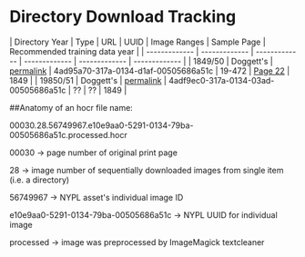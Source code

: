 # Directory Download Tracking

| Directory Year  | Type  |  URL | UUID | Image Ranges | Sample Page | Recommended training data year |
| ------------- | ------------- | ------------- | ------------- | ------------- | ------------- |
| 1849/50  | Doggett's  |  <a href="https://digitalcollections.nypl.org/items/de9d5570-5291-0134-74fc-00505686a51c">permalink</a> | 4ad95a70-317a-0134-d1af-00505686a51c | 19-472 | <a href="https://nyu.box.com/s/2ew8c9tfai2skkihhrvfw86wcfs2875d">Page 22</a> | 1849 |
| 19850/51  | Doggett's |  <a href="https://digitalcollections.nypl.org/items/7b3fbb00-5293-0134-b386-00505686a51c">permalink</a>  | 4adf9ec0-317a-0134-03ad-00505686a51c | ?? | ?? | 1849 |

##Anatomy of an hocr file name:

00030.28.56749967.e10e9aa0-5291-0134-79ba-00505686a51c.processed.hocr

00030 -> page number of original print page

28 -> image number of sequentially downloaded images from single item (i.e. a directory)

56749967 -> NYPL asset's individual image ID

e10e9aa0-5291-0134-79ba-00505686a51c -> NYPL UUID for individual image

processed -> image was preprocessed by ImageMagick textcleaner




